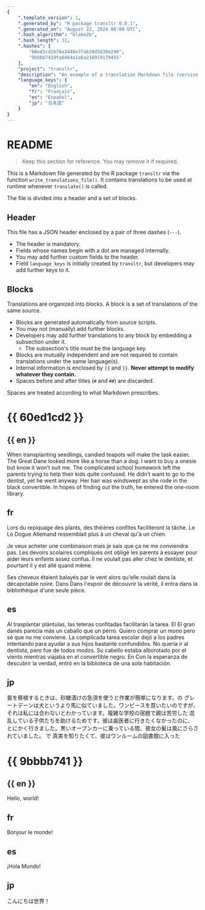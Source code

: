 ```yaml
---
{
    ".template_version": 1,
    ".generated_by": "R package transltr 0.0.1",
    ".generated_on": "August 22, 2024 08:00 UTC",
    ".hash_algorithm": "blake2b",
    ".hash_length": 32,
    ".hashes": [
        "60ed1cd2b78a3448e7fab38d5830e249",
        "9bbbb7410fa6464a1a6a216919179455"
    ],
    "project": "transltr",
    "description": "An example of a translation Markdown file (version 1)",
    "language_keys": {
        "en": "English",
        "fr": "Français",
        "es": "Español",
        "jp": "日本語"
    }
}
---
```


# README

> Keep this section for reference. You may remove it if required.

This is a Markdown file generated by the R package `transltr` via the function
`write_translations_file()`. It contains translations to be used at runtime
whenever `translate()` is called.

The file is divided into a header and a set of blocks.

## Header

This file has a JSON header enclosed by a pair of three dashes (`---`).

* The header is mandatory.
* Fields whose names begin with a dot are managed internally.
* You may add further custom fields to the header.
* Field `language_keys` is initially created by `transltr`, but developers
  may add further keys to it.

## Blocks

Translations are organized into blocks. A block is a set of translations of
the same source.

* Blocks are generated automatically from source scripts.
* You may not (manually) add further blocks.
* Developers may add further translations to any block by embedding a
  subsection under it.
    * The subsection's title must be the language key.
* Blocks are mutually independent and are not required to contain translations
  under the same language(s).
* Internal information is enclosed by `{{` and `}}`.
  **Never attempt to modify whatever they contain.**
* Spaces before and after titles (`#` and `##`) are discarded.

Spaces are treated according to what Markdown prescribes.

# {{ 60ed1cd2 }}

## {{ en }}

When transplanting seedlings, candied teapots will make the task easier. The
Great Dane looked more like a horse than a dog. I want to buy a onesie but
know it won’t suit me. The complicated school homework left the parents trying
to help their kids quite confused. He didn’t want to go to the dentist, yet he
went anyway. Her hair was windswept as she rode in the black convertible. In
hopes of finding out the truth, he entered the one-room library.

## fr

Lors du repiquage des plants, des théières confites faciliteront la tâche. Le
Le Dogue Allemand ressemblait plus à un cheval qu'à un chien.

Je veux acheter une combinaison mais je sais que ça ne me conviendra pas. Les
devoirs scolaires compliqués ont obligé les parents à essayer pour aider leurs
enfants assez confus. Il ne voulait pas aller chez le dentiste, et pourtant il
y est allé quand même.

Ses cheveux étaient balayés par le vent alors qu'elle
roulait dans la décapotable noire. Dans Dans l'espoir de découvrir la vérité,
il entra dans la bibliothèque d'une seule pièce.

## es

Al trasplantar plántulas, las teteras confitadas facilitarán la tarea. El
El gran danés parecía más un caballo que un perro. Quiero comprar un mono pero
sé que no me conviene. La complicada tarea escolar dejó a los padres intentando
para ayudar a sus hijos bastante confundidos. No quería ir al dentista, pero
fue de todos modos. Su cabello estaba alborotado por el viento mientras viajaba
en el convertible negro. En Con la esperanza de descubrir la verdad, entró en
la biblioteca de una sola habitación.

## jp

苗を移植するときは、砂糖漬けの急須を使うと作業が簡単になります。の
グレートデーンは犬というより馬に似ていました。ワンピースを買いたいのですが、
それは私には合わないとわかっています。複雑な学校の宿題で親は苦労した
混乱している子供たちを助けるためです。彼は歯医者に行きたくなかったのに、
とにかく行きました。黒いオープンカーに乗っている間、彼女の髪は風にさらされていました。
で 真実を知りたくて、彼はワンルームの図書館に入った

# {{ 9bbbb741 }}

## {{ en }}

Hello, world!

## fr

Bonjour le monde!

## es

¡Hola Mundo!

## jp

こんにちは世界！
